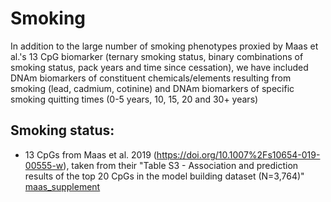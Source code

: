 # Smoking

In addition to the large number of smoking phenotypes proxied by Maas et al.'s 13 CpG biomarker (ternary smoking status, binary combinations of smoking status, pack years and time since cessation), we have included DNAm biomarkers of constituent chemicals/elements resulting from smoking (lead, cadmium, cotinine) and DNAm biomarkers of specific smoking quitting times (0-5 years, 10, 15, 20 and 30+ years)

## Smoking status:
* 13 CpGs from Maas et al. 2019 (https://doi.org/10.1007%2Fs10654-019-00555-w), taken from their "Table S3 - Association and prediction results of the top 20 CpGs in the model building dataset (N=3,764)" [maas_supplement](sources/maas_supplement.docx)
